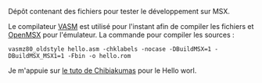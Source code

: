 Dépôt contenant des fichiers pour tester le développement sur MSX.

Le compilateur [VASM](http://sun.hasenbraten.de/vasm/) est utilisé pour l'instant afin de compiler les fichiers et [OpenMSX](https://github.com/openMSX/openMSX) pour l'émulateur. La commande pour compiler les sources :

```
vasmz80_oldstyle hello.asm -chklabels -nocase -DBuildMSX=1 -DBuildMSX_MSX1=1 -Fbin -o hello.rom
```

Je m'appuie sur [le tuto de Chibiakumas](https://www.chibiakumas.com/z80/helloworld.php#LessonH3) pour le Hello worl.
